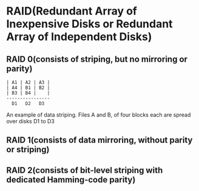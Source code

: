 # RAID(Redundant Array of Inexpensive Disks or Redundant Array of Independent Disks)

## RAID 0(consists of striping, but no mirroring or parity)
	| A1 | A2 | A3 |
	| A4 | B1 | B2 |
	| B3 | B4 |    |
	----------------
	  D1   D2   D3
An example of data striping. Files A and B, of four blocks each are spread over disks D1 to D3

## RAID 1(consists of data mirroring, without parity or striping)

## RAID 2(consists of bit-level striping with dedicated Hamming-code parity)

